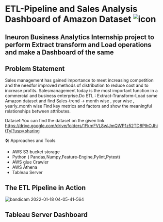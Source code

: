# ETL-Pipeline and Sales Analysis Dashboard of Amazon Dataset ![icon](https://bit.ly/3A6I0ux)
## **Ineuron Business Analytics Internship project to perform Extract transform and Load operations and make a Dashboard of the same**

## Problem Statement
Sales management has gained importance to meet increasing competition and the needfor improved methods of distribution to reduce cost and to increase profits. Salesmanagement today is the most important function in a commercial and business enterprise.Do ETL : Extract-Transform-Load some Amazon dataset and find  Sales-trend -> month wise , year wise , yearly_month wise Find key metrics and factors and show the meaningful relationships between attributes.

Dataset:You can find the dataset on the given link</br>
https://drive.google.com/drive/folders/1FkmFVL8wlJmQWP1z52TD8PlhOJhitTyI?usp=sharing

🛠️ Approaches and Tools </br>

* AWS S3 bucket storage
* Python ( Pandas,Numpy,Feature-Engine,Pylint,Pytest)
* AWS glue Crawler
* AWS Athena
* Tableau Server

## The ETL Pipeline in Action
![bandicam 2022-01-18 04-05-41-564](https://user-images.githubusercontent.com/77185203/149845626-321a35c4-5ca8-4b61-b0fc-d7f9a92e0097.gif)

## Tableau Server Dashboard
